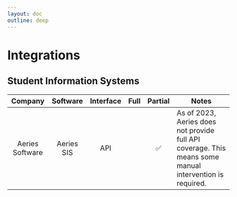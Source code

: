 ```yaml
---
layout: doc
outline: deep
---
```


# Integrations

## Student Information Systems

|     Company     |  Software  | Interface | Full |       Partial      | Notes                                                                                                    |
|:---------------:|:----------:|:---------:|:----:|:------------------:|----------------------------------------------------------------------------------------------------------|
| Aeries Software | Aeries SIS |    API    |      | :white_check_mark: | As of 2023, Aeries does not provide full API coverage. This means some manual intervention is required.  |
